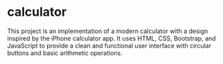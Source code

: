# calculator
This project is an implementation of a modern calculator with a design inspired by the iPhone calculator app. It uses HTML, CSS, Bootstrap, and JavaScript to provide a clean and functional user interface with circular buttons and basic arithmetic operations.
